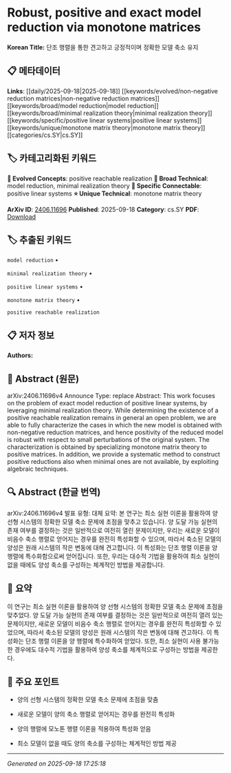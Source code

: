 
# Robust, positive and exact model reduction via monotone matrices

**Korean Title:** 단조 행렬을 통한 견고하고 긍정적이며 정확한 모델 축소 유지

## 📋 메타데이터

**Links**: [[daily/2025-09-18|2025-09-18]] [[keywords/evolved/non-negative reduction matrices|non-negative reduction matrices]] [[keywords/broad/model reduction|model reduction]] [[keywords/broad/minimal realization theory|minimal realization theory]] [[keywords/specific/positive linear systems|positive linear systems]] [[keywords/unique/monotone matrix theory|monotone matrix theory]] [[categories/cs.SY|cs.SY]]

## 🏷️ 카테고리화된 키워드
**🚀 Evolved Concepts**: positive reachable realization
**🔬 Broad Technical**: model reduction, minimal realization theory
**🔗 Specific Connectable**: positive linear systems
**⭐ Unique Technical**: monotone matrix theory

**ArXiv ID**: [2406.11696](https://arxiv.org/abs/2406.11696)
**Published**: 2025-09-18
**Category**: cs.SY
**PDF**: [Download](https://arxiv.org/pdf/2406.11696.pdf)


## 🏷️ 추출된 키워드



`model reduction` • 

`minimal realization theory` • 

`positive linear systems` • 

`monotone matrix theory` • 

`positive reachable realization`



## 📋 저자 정보

**Authors:** 

## 📄 Abstract (원문)

arXiv:2406.11696v4 Announce Type: replace 
Abstract: This work focuses on the problem of exact model reduction of positive linear systems, by leveraging minimal realization theory. While determining the existence of a positive reachable realization remains in general an open problem, we are able to fully characterize the cases in which the new model is obtained with non-negative reduction matrices, and hence positivity of the reduced model is robust with respect to small perturbations of the original system. The characterization is obtained by specializing monotone matrix theory to positive matrices. In addition, we provide a systematic method to construct positive reductions also when minimal ones are not available, by exploiting algebraic techniques.

## 🔍 Abstract (한글 번역)

arXiv:2406.11696v4 발표 유형: 대체
요약: 본 연구는 최소 실현 이론을 활용하여 양 선형 시스템의 정확한 모델 축소 문제에 초점을 맞추고 있습니다. 양 도달 가능 실현의 존재 여부를 결정하는 것은 일반적으로 여전히 열린 문제이지만, 우리는 새로운 모델이 비음수 축소 행렬로 얻어지는 경우를 완전히 특성화할 수 있으며, 따라서 축소된 모델의 양성은 원래 시스템의 작은 변동에 대해 견고합니다. 이 특성화는 단조 행렬 이론을 양 행렬에 특수화함으로써 얻어집니다. 또한, 우리는 대수적 기법을 활용하여 최소 실현이 없을 때에도 양성 축소를 구성하는 체계적인 방법을 제공합니다.

## 📝 요약

이 연구는 최소 실현 이론을 활용하여 양 선형 시스템의 정확한 모델 축소 문제에 초점을 맞추었다. 양 도달 가능 실현의 존재 여부를 결정하는 것은 일반적으로 여전히 열려 있는 문제이지만, 새로운 모델이 비음수 축소 행렬로 얻어지는 경우를 완전히 특성화할 수 있었으며, 따라서 축소된 모델의 양성은 원래 시스템의 작은 변동에 대해 견고하다. 이 특성화는 단조 행렬 이론을 양 행렬에 특수화하여 얻었다. 또한, 최소 실현이 사용 불가능한 경우에도 대수적 기법을 활용하여 양성 축소를 체계적으로 구성하는 방법을 제공한다.

## 🎯 주요 포인트


- 양의 선형 시스템의 정확한 모델 축소 문제에 초점을 맞춤

- 새로운 모델이 양의 축소 행렬로 얻어지는 경우를 완전히 특성화

- 양의 행렬에 모노톤 행렬 이론을 적용하여 특성화 얻음

- 최소 모델이 없을 때도 양의 축소를 구성하는 체계적인 방법 제공


---

*Generated on 2025-09-18 17:25:18*